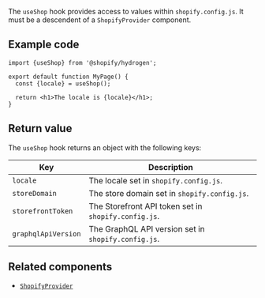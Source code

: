 <!-- This file is generated from source code in the Shopify/hydrogen repo. Edit the files in /packages/hydrogen/src/foundation/useShop and run 'yarn generate-docs' at the root of this repo. For more information, refer to https://github.com/Shopify/shopify-dev/blob/master/content/internal/operations/hydrogen-reference-docs.md. -->

The `useShop` hook provides access to values within `shopify.config.js`. It must be a descendent of a `ShopifyProvider` component.

## Example code

```tsx
import {useShop} from '@shopify/hydrogen';

export default function MyPage() {
  const {locale} = useShop();

  return <h1>The locale is {locale}</h1>;
}
```

## Return value

The `useShop` hook returns an object with the following keys:

| Key                 | Description                                          |
| ------------------- | ---------------------------------------------------- |
| `locale`            | The locale set in `shopify.config.js`.               |
| `storeDomain`       | The store domain set in `shopify.config.js`.         |
| `storefrontToken`   | The Storefront API token set in `shopify.config.js`. |
| `graphqlApiVersion` | The GraphQL API version set in `shopify.config.js`.  |

## Related components

- [`ShopifyProvider`](/api/hydrogen/components/global/shopifyprovider)
